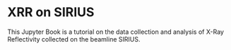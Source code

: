 # XRR on SIRIUS

This Jupyter Book is a tutorial on the data collection and analysis of X-Ray Reflectivity collected on the beamline SIRIUS.
